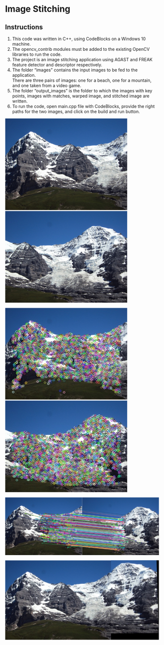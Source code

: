 
# Image Stitching 

## Instructions

1. This code was written in C++, using CodeBlocks on a Windows 10 machine.
2. The opencv_contrib modules must be added to the existing OpenCV libraries to run the code.
3. The project is an image stitching application using AGAST and FREAK feature detector and descriptor respectively.
4. The folder “images” contains the input images to be fed to the application.  
There are three pairs of images: one for a beach, one for a mountain, and one taken from a
video game.
5. The folder “output_images” is the folder to which the images with key points, images
with matches, warped image, and stitched image are written.
6. To run the code, open main.cpp file with CodeBlocks, provide the right paths for the two
images, and click on the build and run button.

![](images/Hill1.jpg) ![](images/Hill2.jpg)

![](output_images/img1_keypoints.jpeg) ![](output_images/img2_keypoints.jpeg)

![](output_images/goodmatches.jpeg)

![](output_images/Stitched.jpeg)
